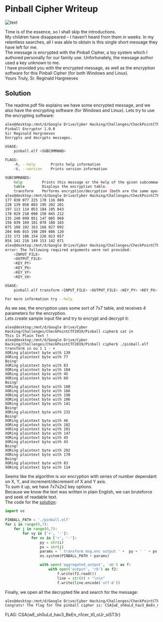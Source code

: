 # Pinball Cipher Writeup

![text](https://snag.gy/sXfjGC.jpg)

Time is of the essence, so I shall skip the introductions.</br>
My children have disappeared – I haven’t heard from them in weeks. In my relentless searches, all I was able to obtain is this single short message they have left for me.</br>
The message is encrypted with the Pinball Cipher, a toy system which I authored personally for our family use. Unfortunately, the message author used a key unknown to me.</br>
I have provided you with the encrypted message, as well as the encryption software for this Pinball Cipher (for both Windows and Linux).</br>
Yours Truly, Sr. Reginald Hargreeves</br>

## Solution

The readme.pdf file explains we have some encrypted message, and we also have the encrypting software (for Windows and Linux).
Lets try to use the encrypting software:

```bash
alex@desktop:/mnt/d/Google Drive/Cyber Hacking/Challenges/CheckPointCTF2019/Pinball cipher$ ./pinball.elf
Pinball Encryptor 1.0.0
Sir Reginald Hargreeves
Encrypts and decrypts messages.

USAGE:
    pinball.elf <SUBCOMMAND>

FLAGS:
    -h, --help       Prints help information
    -V, --version    Prints version information

SUBCOMMANDS:
    help         Prints this message or the help of the given subcommand(s)
    table        Displays the encryption table.
    transform    Performs encryption/decryption (both are the same operation).
alex@desktop:/mnt/d/Google Drive/Cyber Hacking/Challenges/CheckPointCTF2019/Pinball cipher$ ./pinball.elf table
177 030 077 225 170 116 089
228 139 058 083 195 202 201
197 113 114 053 184 105 043
178 029 210 090 150 045 212
135 240 099 051 147 085 060
156 039 169 101 078 180 165
075 108 102 163 166 027 092
204 046 015 198 209 086 120
232 172 106 154 226 023 057
054 141 216 149 153 142 071
alex@desktop:/mnt/d/Google Drive/Cyber Hacking/Challenges/CheckPointCTF2019/Pinball cipher$ ./pinball.elf transform
error: The following required arguments were not provided:
    <INPUT_FILE>
    <OUTPUT_FILE>
    <KEY_PY>
    <KEY_PX>
    <KEY_VY>
    <KEY_VX>

USAGE:
    pinball.elf transform <INPUT_FILE> <OUTPUT_FILE> <KEY_PY> <KEY_PX> <KEY_VY> <KEY_VX>

For more information try --help
```

As we see, the encryption uses some sort of 7x7 table, and receives 4 parameters for the encryption.</br>
Lets create sample input file and try to encrypt and decrypt it:

```shell
alex@desktop:/mnt/d/Google Drive/Cyber Hacking/Challenges/CheckPointCTF2019/Pinball cipher$ cat in
This Is Plain Text !
alex@desktop:/mnt/d/Google Drive/Cyber Hacking/Challenges/CheckPointCTF2019/Pinball cipher$ ./pinball.elf transform in ou 1 1 - +
XORing plaintext byte with 139
XORing plaintext byte with 77
Boing!
XORing plaintext byte with 83
XORing plaintext byte with 184
XORing plaintext byte with 45
XORing plaintext byte with 60
Boing!
XORing plaintext byte with 180
XORing plaintext byte with 166
XORing plaintext byte with 198
XORing plaintext byte with 106
XORing plaintext byte with 141
Boing!
XORing plaintext byte with 232
Boing!
XORing plaintext byte with 46
XORing plaintext byte with 102
XORing plaintext byte with 101
XORing plaintext byte with 147
XORing plaintext byte with 45
XORing plaintext byte with 43
Boing!
XORing plaintext byte with 202
XORing plaintext byte with 170
Boing!
XORing plaintext byte with 83
XORing plaintext byte with 114
```

Seems like the algorithm is xor encryption with series of number dependant on X, Y, and increment/decrement of X and Y axis.</br>
To sum it up, we have 7x7x2x2 key options.</br>
Because we know the text was written in plain English, we can bruteforce and seek of readable text.</br>
The code for the [solution](solution.py):

```python
import os

PINBALL_PATH = './pinball.elf'
for i in range(0,7):
    for j in range(0,7):
        for vy in ['+', '-']:
            for vx in ['+', '-']:
                py = str(i)
                px = str(j)
                params = ' transform msg.enc output ' +  py + ' ' + px + ' ' + vy + ' ' + vx
                os.system(PINBALL_PATH + params)

                with open('aggregated_output', 'ab') as f:
                    with open('output', 'rb') as f2: 
                        f.write(f2.read())
                        line = str(0) + "\n\n"
                        f.write(line.encode('utf-8'))
```

Finally, we open all the decrypted file and search for the message:</br>

```bash
alex@desktop:/mnt/d/Google Drive/Cyber Hacking/Challenges/CheckPointCTF2019/Pinball cipher$ strings aggregated_output | grep CSA
Congrats! The flag for the pinball cipher is: CSA{wE_sh0uLd_hav3_BeEn_n1cer_t0_oUr_siST3r}0
```

FLAG: CSA{wE_sh0uLd_hav3_BeEn_n1cer_t0_oUr_siST3r}

